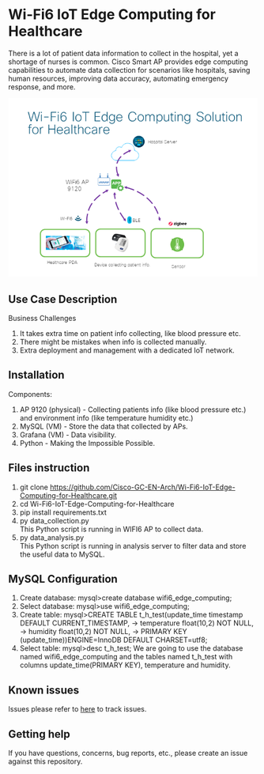 # Wi-Fi6 IoT Edge Computing for Healthcare

There is a lot of patient data information to collect in the hospital, yet a shortage of nurses is common. Cisco Smart AP provides edge computing capabilities to automate data collection for scenarios like hospitals, saving human resources, improving data accuracy, automating emergency response, and more.

![Topology](https://github.com/Cisco-GC-EN-Arch/Wi-Fi6-IoT-Edge-Computing-for-Healthcare/blob/main/Topology.png)


## Use Case Description

Business Challenges
1. It takes extra time on patient info collecting, like blood pressure etc.
2. There might be mistakes when info is collected manually.
3. Extra deployment and management with a dedicated IoT network.

## Installation

Components:
1. AP 9120 (physical) - Collecting patients info (like blood pressure etc.) and environment info (like temperature humidity etc.)
2. MySQL (VM) - Store the data that collected by APs.
3. Grafana (VM) - Data visibility.
4. Python - Making the Impossible Possible.

## Files instruction

1. git clone https://github.com/Cisco-GC-EN-Arch/Wi-Fi6-IoT-Edge-Computing-for-Healthcare.git
2. cd Wi-Fi6-IoT-Edge-Computing-for-Healthcare
3. pip install requirements.txt
4. py data_collection.py</br>
  This Python script is running in WIFI6 AP to collect data.
5. py data_analysis.py</br>
  This Python script is running in analysis server to filter data and store the useful data to MySQL.

## MySQL Configuration

1. Create database: mysql>create database wifi6_edge_computing;
2. Select database: mysql>use wifi6_edge_computing;
3. Create table: mysql>CREATE TABLE t_h_test(update_time timestamp DEFAULT CURRENT_TIMESTAMP,
    -> temperature float(10,2) NOT NULL,
    -> humidity float(10,2) NOT NULL,
    -> PRIMARY KEY (update_time))ENGINE=InnoDB DEFAULT CHARSET=utf8;
4. Select table: mysql>desc t_h_test;
We are going to use the database named wifi6_edge_computing and the tables named t_h_test with columns update_time(PRIMARY KEY), temperature and humidity.

## Known issues

Issues please refer to [here](https://github.com/Cisco-GC-EN-Arch/Wi-Fi6-IoT-Edge-Computing-for-Healthcare/blob/main/about-issues) to track issues.

## Getting help

If you have questions, concerns, bug reports, etc., please create an issue against this repository.

